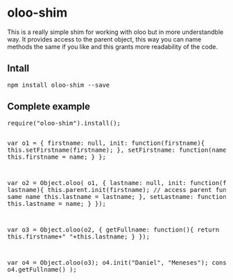 # oloo-shim
This is a really simple shim for working with oloo but in more understandble way. It provides access to the parent object, this way you can name methods the same if you like and this grants more readability of the code.

<h2>Intall</h2>
<pre>npm install oloo-shim --save</pre>
<h2>Complete example</h2>
<pre>
require("oloo-shim").install();

var o1 = {
    firstname: null,
    init: function(firstname){
        this.setFirstname(firstname);
    },
    setFirstname: function(name){
        this.firstname = name;
    }
};

var o2 = Object.oloo( o1, {
    lastname: null,
    init: function(firstname, lastname){
        this.parent.init(firstname); // access parent function with same name
        this.lastname = lastname;
    },
    setLastname: function(name){
        this.lastname = name;
    }
});

var o3 = Object.oloo(o2, {
    getFullname: function(){
        return this.firstname+" "+this.lastname;
    }
});

var o4 = Object.oloo(o3);
o4.init("Daniel", "Meneses");
console.log( o4.getFullname() );

</pre>
